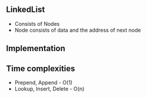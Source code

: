 ## LinkedList

- Consists of Nodes
- Node consists of data and the address of next node

## Implementation

## Time complexities

- Prepend, Append - O(1)
- Lookup, Insert, Delete - O(n)
